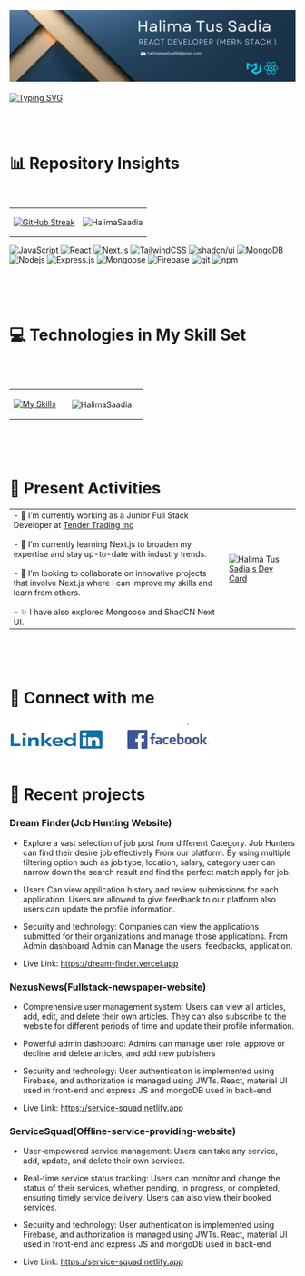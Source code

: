 ![The San Juan Mountains are beautiful!](/images/cover.png "San Juan Mountains")
<br> 
<br>
[![Typing SVG](https://readme-typing-svg.demolab.com?font=Fira+Code&size=18&duration=3000&pause=500&color=BDDFFF&vCenter=true&multiline=true&width=600&height=100&lines=Hi!+I'm+Sadia;Front-End+Focused;MERN+Stack+Developer;Passionate+about+Crafting+Web+Experiences)](https://git.io/typing-svg)

<br> 
<br>



# 📊 Repository Insights

<br>

<table>

<tr>
  <td>

  [![GitHub Streak](https://github-readme-streak-stats.herokuapp.com?user=HalimaSaadia&theme=prussian)](https://git.io/streak-stats)

  </td>

  <td>
    <p align="center"> <img src="https://github-readme-stats.vercel.app/api?username=HalimaSaadia&show_icons=true&theme=tokyonight" alt="HalimaSaadia" />
  </td>
</tr>
 </table>

 <p>
  <img alt="JavaScript" src="https://img.shields.io/badge/-JavaScript-F7DF1E?style=flat-square&logo=javascript&logoColor=black" />
  <img alt="React" src="https://img.shields.io/badge/-React-45b8d8?style=flat-square&logo=react&logoColor=white" />
  <img alt="Next.js" src="https://img.shields.io/badge/-Next.js-000000?style=flat-square&logo=nextdotjs&logoColor=white" />
  <img alt="TailwindCSS" src="https://img.shields.io/badge/-TailwindCSS-38B2AC?style=flat-square&logo=tailwindcss&logoColor=white" />
  <img alt="shadcn/ui" src="https://img.shields.io/badge/-shadcn/ui-000000?style=flat-square&logo=tailwindcss&logoColor=white" />
  <img alt="MongoDB" src="https://img.shields.io/badge/-MongoDB-13aa52?style=flat-square&logo=mongodb&logoColor=white" />
  <img alt="Nodejs" src="https://img.shields.io/badge/-Nodejs-43853d?style=flat-square&logo=Node.js&logoColor=white" />
  <img alt="Express.js" src="https://img.shields.io/badge/-Express.js-000000?style=flat-square&logo=express&logoColor=white" />
  <img alt="Mongoose" src="https://img.shields.io/badge/-Mongoose-880000?style=flat-square&logo=mongoose&logoColor=white" />
  <img alt="Firebase" src="https://img.shields.io/badge/-Firebase-FFCA28?style=flat-square&logo=firebase&logoColor=white" />
  <img alt="git" src="https://img.shields.io/badge/-Git-F05032?style=flat-square&logo=git&logoColor=white" />
  <img alt="npm" src="https://img.shields.io/badge/-NPM-CB3837?style=flat-square&logo=npm&logoColor=white" />
</p>

<br>
<br>
<br>

# 💻 Technologies in My Skill Set

<br>
<br>

<table>
  <tr>
    <td>
      <div>
        <a href="https://skillicons.dev">
            <img src="https://skillicons.dev/icons?i=react,nextjs,javascript,tailwind,materialui,firebase,nodejs,expressjs,mongodb,npm,github,discord,css,html&perline=6" alt="My Skills">
        </a>
      </div>
    <td>
    <td>
      <div align="center">
        <p>
          <img  height="150px" align="center" src="https://github-readme-stats.vercel.app/api/top-langs?username=HalimaSaadia&show_icons=true&locale=en&layout=compact&theme=dark" alt="HalimaSaadia" />
        </p>
      </div>
    <td>
  </tr>
</table>

<br>
<br>
<br>
 
# 🎯 Present Activities

<table>
  <tr>
    <td valign="top">
      - 🔭 I’m currently working as a Junior Full Stack Developer at <a href="https://www.linkedin.com/company/tendertradinginc/mycompany/"> Tender Trading Inc</a>
      <br>
      <br>
      - 🌱  I’m currently learning Next.js to broaden my expertise and stay up-to-date with industry trends.
      <br>
      <br>
      - 👯 I’m looking to collaborate on innovative projects that involve Next.js where I can improve my skills and learn from others.
      <br>
      <br>
      - ✨ I have also explored Mongoose and ShadCN Next UI.
    </td>
    <td>
      <a href="https://app.daily.dev/halimatussadia">
        <img  src="https://api.daily.dev/devcards/v2/FLRIiLga8lddGEg708EJe.png?r=wdk&type=default" width="256" alt="Halima Tus Sadia's Dev Card"/>
      </a>
    </td>

  </tr>
</table>
</div>
<br>
<br>
<br>

# 🔗 Connect with me

[![An old rock in the desert](/images/icon/linkedin.png "Shiprock, New Mexico by Beau Rogers")](https://www.linkedin.com/in/halimasaadia/)&nbsp; &nbsp; &nbsp; &nbsp;
[![An old rock in the desert](/images/icon/facebook.png "Shiprock, New Mexico by Beau Rogers")](https://www.facebook.com/halima.saadiya.712)

# 🔄 Recent projects

### Dream Finder(Job Hunting Website)

- Explore a vast selection of job post from different Category. Job Hunters can find their desire job effectively From our platform. By using multiple filtering option such as job type, location, salary, category user can narrow down the search result and find the perfect match apply for job.

- Users Can view application history and review submissions for each application. Users are allowed to give feedback to our platform also users can update the profile information.

- Security and technology: Companies can view the applications submitted for their organizations and manage those applications. From Admin dashboard Admin can Manage the users, feedbacks, application.

- Live Link: https://dream-finder.vercel.app

### NexusNews(Fullstack-newspaper-website)

- Comprehensive user management system: Users can view all
  articles, add, edit, and delete their own articles. They can also
  subscribe to the website for different periods of time and update
  their profile information.

- Powerful admin dashboard: Admins can manage user role, approve
  or decline and delete articles, and add new publishers

- Security and technology: User authentication is implemented using
  Firebase, and authorization is managed using JWTs. React, material
  UI used in front-end and express JS and mongoDB used in back-end

- Live Link: https://service-squad.netlify.app

### ServiceSquad(Offline-service-providing-website)

- User-empowered service management: Users can take any service,
  add, update, and delete their own services.

- Real-time service status tracking: Users can monitor and change the
  status of their services, whether pending, in progress, or completed,
  ensuring timely service delivery. Users can also view their booked
  services.

- Security and technology: User authentication is implemented using
  Firebase, and authorization is managed using JWTs. React, material
  UI used in front-end and express JS and mongoDB used in back-end

- Live Link: https://service-squad.netlify.app
